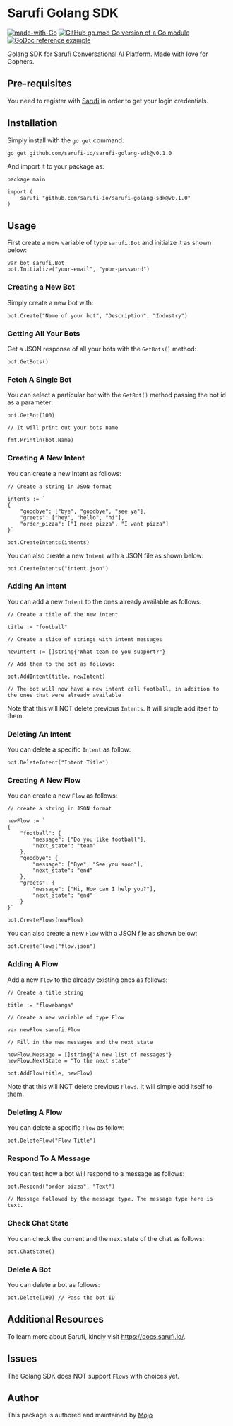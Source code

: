 # Sarufi Golang SDK

[![made-with-Go](https://img.shields.io/badge/Made%20with-Go-1f425f.svg)](https://go.dev/)
[![GitHub go.mod Go version of a Go module](https://img.shields.io/github/go-mod/go-version/gomods/athens.svg)](https://github.com/sarufi-io/sarufi-golang-sdk)
[![GoDoc reference example](https://img.shields.io/badge/godoc-reference-blue.svg)](https://pkg.go.dev/github.com/sarufi-io/sarufi-golang-sdk)

Golang SDK for [Sarufi Conversational AI Platform](https://docs.sarufi.io/). Made with love for Gophers.

## Pre-requisites

You need to register with [Sarufi](https://docs.sarufi.io/) in order to get your login credentials.

## Installation

Simply install with the `go get` command:
```
go get github.com/sarufi-io/sarufi-golang-sdk@v0.1.0
```
And import it to your package as:
```
package main

import (
    sarufi "github.com/sarufi-io/sarufi-golang-sdk@v0.1.0"
)
```

## Usage

First create a new variable of type `sarufi.Bot` and initialze it as shown below:
```
var bot sarufi.Bot
bot.Initialize("your-email", "your-password")
```

### Creating a New Bot

Simply create a new bot with:

```
bot.Create("Name of your bot", "Description", "Industry")
```

### Getting All Your Bots

Get a JSON response of all your bots with the `GetBots()` method:
```
bot.GetBots()
```

### Fetch A Single Bot

You can select a particular bot with the `GetBot()` method passing the bot id as a parameter:
```
bot.GetBot(100)

// It will print out your bots name

fmt.Println(bot.Name)
```

### Creating A New Intent

You can create a new Intent as follows:
```
// Create a string in JSON format

intents := `
{
    "goodbye": ["bye", "goodbye", "see ya"],
    "greets": ["hey", "hello", "hi"],
    "order_pizza": ["I need pizza", "I want pizza"]
}`

bot.CreateIntents(intents)
```

You can also create a new `Intent` with a JSON file as shown below:
```
bot.CreateIntents("intent.json")
```

### Adding An Intent

You can add a new `Intent` to the ones already available as follows:
```
// Create a title of the new intent

title := "football"

// Create a slice of strings with intent messages

newIntent := []string{"What team do you support?"}

// Add them to the bot as follows:

bot.AddIntent(title, newIntent)

// The bot will now have a new intent call football, in addition to the ones that were already available
```
Note that this will NOT delete previous `Intents`. It will simple add itself to them.

### Deleting An Intent

You can delete a specific `Intent` as follow:
```
bot.DeleteIntent("Intent Title")
```

### Creating A New Flow

You can create a new `Flow` as follows:
```
// create a string in JSON format

newFlow := `
{
	"football": {
		"message": ["Do you like football"],
		"next_state": "team"
	},
	"goodbye": {
		"message": ["Bye", "See you soon"],
		"next_state": "end"
	},
	"greets": {
		"message": ["Hi, How can I help you?"],
		"next_state": "end"
	}
}`

bot.CreateFlows(newFlow)
```

You can also create a new `Flow` with a JSON file as shown below:
```
bot.CreateFlows("flow.json")
```


### Adding A Flow

Add a new `Flow` to the already existing ones as follows:
```
// Create a title string

title := "flowabanga"

// Create a new variable of type Flow

var newFlow sarufi.Flow

// Fill in the new messages and the next state

newFlow.Message = []string{"A new list of messages"}
newFlow.NextState = "To the next state"

bot.AddFlow(title, newFlow)
```
Note that this will NOT delete previous `Flows`. It will simple add itself to them.

### Deleting A Flow

You can delete a specific `Flow` as follow:
```
bot.DeleteFlow("Flow Title")
```

### Respond To A Message

You can test how a bot will respond to a message as follows:
```
bot.Respond("order pizza", "Text") 

// Message followed by the message type. The message type here is text.
```

### Check Chat State

You can check the current and the next state of the chat as follows:
```
bot.ChatState()
```

### Delete A Bot

You can delete a bot as follows:
```
bot.Delete(100) // Pass the bot ID
```

## Additional Resources

To learn more about Sarufi, kindly visit https://docs.sarufi.io/.

## Issues

The Golang SDK does NOT support `Flows` with choices yet.

## Author

This package is authored and maintained by [Mojo](https://github.com/AvicennaJr)
